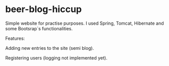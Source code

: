 # beer-blog-hiccup

Simple website for practise purposes. I used Spring, Tomcat, Hibernate and some Bootsrap`s functionalities.  



Features:

Adding new entries to the site (semi blog).

Registering users (logging not implemented yet).

